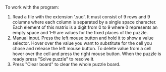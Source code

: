 To work with the program:

1. Read a file with the extension '.sud'. It must consist of 9 rows and 9 columns where each column is separated by a single space character. Each element of this matrix 
is a digit from 0 to 9 where 0 represents an empty space and 1-9 are values for the fixed places of the puzzle.
2. Manual input. Press the left mouse button and hold it to show a value selector. Hover over the value you want to substitute for the cell you chose and release the left mouse
button. To delete value from a cell hover over the cell and press the right mouse button. When the puzzle is ready press "Solve puzzle" to resolve it.
3. Press "Clear board" to clear the whole puzzle board. 
